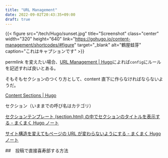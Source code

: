 ```yaml
---
title: "URL Management"
date: 2022-09-02T20:43:35+09:00
draft: true
---
```


{{< figure
src="/tech/Hugo/sunset.jpg"
title="Screenshot"
class="center"
width="320"
height="640"
link="https://gohugo.io/content-management/shortcodes/#figure"
target="_blank"
alt="鶴屋蛙芽"
caption="これはキャプションです" >}}

permlink を変えたい場合、[URL Management \| Hugo](https://gohugo.io/content-management/urls/)によれば`config`にルールを記述すれば良いとある。

そもそもセクションのつくり方として、content 直下に作らなければならないようだ。

[Content Sections \| Hugo](https://gohugo.io/content-management/sections/#nested-sections)

セクション（いままでの呼び名はカテゴリ）

[セクションテンプレート \(section\.html\) の中でセクションのタイトルを表示する \- まくまく Hugo ノート](https://maku77.github.io/hugo/layout/section-name.html)

[サイト構造を変えてもページの URL が変わらないようにする \- まくまく Hugo ノート](https://maku77.github.io/p/u9r9p7n/)

##　投稿で直接喜寿部する方法
